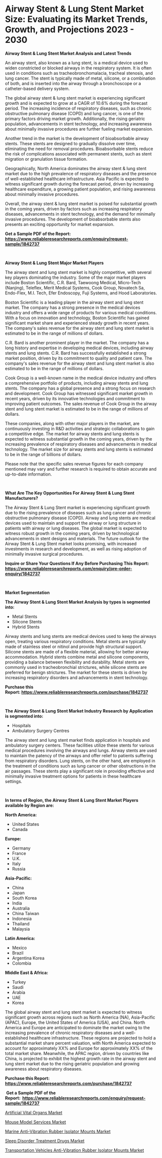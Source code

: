 <p><h1>Airway Stent & Lung Stent Market Size: Evaluating its Market Trends, Growth, and Projections 2023 - 2030</h1></p><p><strong>Airway Stent & Lung Stent Market Analysis and Latest Trends</strong></p>
<p><p>An airway stent, also known as a lung stent, is a medical device used to widen constricted or blocked airways in the respiratory system. It is often used in conditions such as tracheobronchomalacia, tracheal stenosis, and lung cancer. The stent is typically made of metal, silicone, or a combination of both, and is inserted into the airway through a bronchoscope or a catheter-based delivery system.</p><p>The global airway stent & lung stent market is experiencing significant growth and is expected to grow at a CAGR of 10.6% during the forecast period. The increasing incidence of respiratory diseases, such as chronic obstructive pulmonary disease (COPD) and lung cancer, is one of the primary factors driving market growth. Additionally, the rising geriatric population, advancements in stent technology, and increasing awareness about minimally invasive procedures are further fueling market expansion.</p><p>Another trend in the market is the development of bioabsorbable airway stents. These stents are designed to gradually dissolve over time, eliminating the need for removal procedures. Bioabsorbable stents reduce the risk of complications associated with permanent stents, such as stent migration or granulation tissue formation.</p><p>Geographically, North America dominates the airway stent & lung stent market due to the high prevalence of respiratory diseases and the presence of well-established healthcare infrastructure. Asia Pacific is expected to witness significant growth during the forecast period, driven by increasing healthcare expenditure, a growing patient population, and rising awareness about minimally invasive procedures.</p><p>Overall, the airway stent & lung stent market is poised for substantial growth in the coming years, driven by factors such as increasing respiratory diseases, advancements in stent technology, and the demand for minimally invasive procedures. The development of bioabsorbable stents also presents an exciting opportunity for market expansion.</p></p>
<p><strong>Get a Sample PDF of the Report:&nbsp; <a href="https://www.reliableresearchreports.com/enquiry/request-sample/1842737">https://www.reliableresearchreports.com/enquiry/request-sample/1842737</a></strong></p>
<p>&nbsp;</p>
<p><strong>Airway Stent & Lung Stent Major Market Players</strong></p>
<p><p>The airway stent and lung stent market is highly competitive, with several key players dominating the industry. Some of the major market players include Boston Scientific, C.R. Bard, Taewoong Medical, Micro-Tech (Nanjing), Teleflex, Merit Medical Systems, Cook Group, Novatech Sa, Endo-Flex, M.I. Tech, Efer Endoscopy, Fuji Systems, and Hood Laboratories.</p><p>Boston Scientific is a leading player in the airway stent and lung stent market. The company has a strong presence in the medical devices industry and offers a wide range of products for various medical conditions. With a focus on innovation and technology, Boston Scientific has gained significant market share and experienced steady growth in recent years. The company's sales revenue for the airway stent and lung stent market is estimated to be in the range of millions of dollars.</p><p>C.R. Bard is another prominent player in the market. The company has a long history and expertise in developing medical devices, including airway stents and lung stents. C.R. Bard has successfully established a strong market position, driven by its commitment to quality and patient care. The company's sales revenue for the airway stent and lung stent market is also estimated to be in the range of millions of dollars.</p><p>Cook Group is a well-known name in the medical device industry and offers a comprehensive portfolio of products, including airway stents and lung stents. The company has a global presence and a strong focus on research and development. Cook Group has witnessed significant market growth in recent years, driven by its innovative technologies and commitment to improving patient outcomes. The sales revenue of Cook Group in the airway stent and lung stent market is estimated to be in the range of millions of dollars.</p><p>These companies, along with other major players in the market, are continuously investing in R&D activities and strategic collaborations to gain a competitive edge. The market for airway stents and lung stents is expected to witness substantial growth in the coming years, driven by the increasing prevalence of respiratory diseases and advancements in medical technology. The market size for airway stents and lung stents is estimated to be in the range of billions of dollars.</p><p>Please note that the specific sales revenue figures for each company mentioned may vary and further research is required to obtain accurate and up-to-date information.</p></p>
<p>&nbsp;</p>
<p><strong>What Are The Key Opportunities For Airway Stent & Lung Stent Manufacturers?</strong></p>
<p><p>The Airway Stent & Lung Stent market is experiencing significant growth due to the rising prevalence of diseases such as lung cancer and chronic obstructive pulmonary disease (COPD). Airway and lung stents are medical devices used to maintain and support the airway or lung structure in patients with airway or lung diseases. The global market is expected to witness robust growth in the coming years, driven by technological advancements in stent designs and materials. The future outlook for the Airway Stent & Lung Stent market looks promising, with increased investments in research and development, as well as rising adoption of minimally invasive surgical procedures.</p></p>
<p><strong>Inquire or Share Your Questions If Any Before Purchasing This Report: <a href="https://www.reliableresearchreports.com/enquiry/pre-order-enquiry/1842737">https://www.reliableresearchreports.com/enquiry/pre-order-enquiry/1842737</a></strong></p>
<p>&nbsp;</p>
<p><strong>Market Segmentation</strong></p>
<p><strong>The Airway Stent & Lung Stent Market Analysis by types is segmented into:</strong></p>
<p><ul><li>Metal Stents</li><li>Silicone Stents</li><li>Hybrid Stents</li></ul></p>
<p><p>Airway stents and lung stents are medical devices used to keep the airways open, treating various respiratory conditions. Metal stents are typically made of stainless steel or nitinol and provide high structural support. Silicone stents are made of a flexible material, allowing for better airway accommodation. Hybrid stents combine metal and silicone components, providing a balance between flexibility and durability. Metal stents are commonly used in tracheobronchial strictures, while silicone stents are preferred for benign strictures. The market for these stents is driven by increasing respiratory disorders and advancements in stent technology.</p></p>
<p><strong>Purchase this Report:&nbsp;<a href="https://www.reliableresearchreports.com/purchase/1842737">https://www.reliableresearchreports.com/purchase/1842737</a></strong></p>
<p>&nbsp;</p>
<p><strong>The Airway Stent & Lung Stent Market Industry Research by Application is segmented into:</strong></p>
<p><ul><li>Hospitals</li><li>Ambulatory Surgery Centres</li></ul></p>
<p><p>The airway stent and lung stent market finds application in hospitals and ambulatory surgery centers. These facilities utilize these stents for various medical procedures involving the airways and lungs. Airway stents are used to maintain the patency of the airways and offer relief to patients suffering from respiratory disorders. Lung stents, on the other hand, are employed in the treatment of conditions such as lung cancer or other obstructions in the air passages. These stents play a significant role in providing effective and minimally invasive treatment options for patients in these healthcare settings.</p></p>
<p>&nbsp;</p>
<p><strong>In terms of Region, the Airway Stent & Lung Stent Market Players available by Region are:</strong></p>
<p>
    <p> <strong> North America: </strong>
        <ul>
            <li>United States</li>
            <li>Canada</li>
        </ul>
        </p> 
    <p> <strong> Europe: </strong>
        <ul>
            <li>Germany</li>
            <li>France</li>
            <li>U.K.</li>
            <li>Italy</li>
            <li>Russia</li>
        </ul>
        </p> 
    <p> <strong> Asia-Pacific: </strong>
        <ul>
            <li>China</li>
            <li>Japan</li>
            <li>South Korea</li>
            <li>India</li>
            <li>Australia</li>
            <li>China Taiwan</li>
            <li>Indonesia</li>
            <li>Thailand</li>
            <li>Malaysia</li>
        </ul>
        </p> 
    <p> <strong> Latin America: </strong>
        <ul>
            <li>Mexico</li>
            <li>Brazil</li>
            <li>Argentina Korea</li>
            <li>Colombia</li>
        </ul>
        </p> 
    <p> <strong> Middle East & Africa: </strong>
        <ul>
            <li>Turkey</li>
            <li>Saudi</li>
            <li>Arabia</li>
            <li>UAE</li>
            <li>Korea</li>
        </ul>
    </p>
    </p>
<p><p>The global airway stent and lung stent market is expected to witness significant growth across regions such as North America (NA), Asia-Pacific (APAC), Europe, the United States of America (USA), and China. North America and Europe are anticipated to dominate the market owing to the increasing prevalence of chronic respiratory diseases and a well-established healthcare infrastructure. These regions are projected to hold a substantial market share percent valuation, with North America expected to account for approximately XX% and Europe for approximately XX% of the total market share. Meanwhile, the APAC region, driven by countries like China, is projected to exhibit the highest growth rate in the airway stent and lung stent market due to the rising geriatric population and growing awareness about respiratory diseases.</p></p>
<p><strong>Purchase this Report: <a href="https://www.reliableresearchreports.com/purchase/1842737">https://www.reliableresearchreports.com/purchase/1842737</a></strong></p>
<p>&nbsp;<strong>Get a Sample PDF of the Report:&nbsp;&nbsp;<a href="https://www.reliableresearchreports.com/enquiry/request-sample/1842737">https://www.reliableresearchreports.com/enquiry/request-sample/1842737</a></strong></p>
<p><strong></strong></p>
<p><p><a href="https://github.com/deliacustodio40/Market-Research-Report-List-1/blob/main/artificial-vital-organs-market.md">Artificial Vital Organs Market</a></p><p><a href="https://www.linkedin.com/pulse/mouse-model-services-market-size-growth-forecast/">Mouse Model Services Market</a></p><p><a href="https://medium.com/@cruzdamore75/marine-anti-vibration-rubber-isolator-mounts-market-outlook-industry-overview-and-forecast-2023-e69f9c1552eb">Marine Anti-Vibration Rubber Isolator Mounts Market</a></p><p><a href="https://github.com/scarol104/Market-Research-Report-List-1/blob/main/sleep-disorder-treatment-drugs-market.md">Sleep Disorder Treatment Drugs Market</a></p><p><a href="https://medium.com/@alethaebert2013/transportation-vehicles-anti-vibration-rubber-isolator-mounts-market-size-market-outlook-and-1c13eaba5430">Transportation Vehicles Anti-Vibration Rubber Isolator Mounts Market</a></p></p>